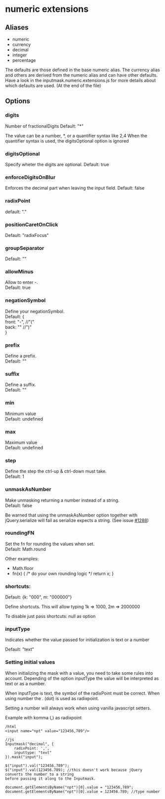 # numeric extensions
## Aliases

- numeric
- currency
- decimal
- integer
- percentage

The defaults are those defined in the base numeric alias.
The currency alias and others are derived from the numeric alias and can have other defaults.
Have a look in the inputmask.numeric.extensions.js for more details about which defaults are used. (At the end of the file)

## Options
### digits
Number of fractionalDigits
Default: "*"

The value can be a number, *, or a quantifier syntax like 2,4
When the quantifier syntax is used, the digitsOptional option is ignored

### digitsOptional
Specify wheter the digits are optional.
Default: true

### enforceDigitsOnBlur 
Enforces the decimal part when leaving the input field.
Default: false

### radixPoint
default: "."

### positionCaretOnClick
Default: "radixFocus"
		
### groupSeparator
Default: ""
		
### allowMinus
Allow to enter -.  
Default: true

### negationSymbol
Define your negationSymbol.  
Default: {  
  front: "-", //"("  
  back: "" //")"  
}

### prefix
Define a prefix.  
Default: ""

### suffix
Define a suffix.  
Default: ""

### min
Minimum value  
Default: undefined

### max
Maximum value  
Default: undefined

### step
Define the step the ctrl-up & ctrl-down must take.  
Default: 1

### unmaskAsNumber
Make unmasking returning a number instead of a string.  
Default: false

Be warned that using the unmaskAsNumber option together with jQuery.serialize will fail as serialize expects a string. (See issue [#1288])


[#1288]: https://github.com/RobinHerbots/jquery.inputmask/issues/1288

### roundingFN
Set the fn for rounding the values when set.  
Default: Math.round

Other examples:
- Math.floor 
- fn(x) { /* do your own rounding logic */ return x; }

### shortcuts: 
Default: {k: "000", m: "000000"}

Define shortcuts. 
This will allow typing 1k => 1000, 2m => 2000000
 
To disable just pass shortcuts: null as option

### inputType
Indicates whether the value passed for initialization is text or a number

Default: "text"

### Setting initial values

When initializing the mask with a value, you need to take some rules into account.
Depending of the option inputType the value will be interpreted as text or as a number.

When inputType is text, the symbol of the radixPoint must be correct.  When using number the . (dot) is used as radixpoint.

Setting a number will always work when using vanilla javascript setters.

Example with komma (,) as radixpoint
```
/html
<input name="npt" value="123456,789"/>

//js
Inputmask("decimal", {
    radixPoint: ',',
    inputtype: "text"
}).mask("input");

$("input").val("123456,789");
$("input").val(123456.789); //this doesn't work because jQuery converts the number to a string
before passing it along to the Inputmask.

document.getElementsByName("npt")[0].value = "123456,789";
document.getElementsByName("npt")[0].value = 123456.789; //type number

```

